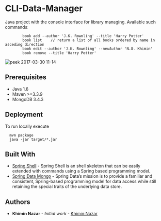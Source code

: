 # CLI-Data-Manager
   Java project with the console interface for 
   library managing. Available such commands:
   
            book add --author 'J.K. Rownling' --title 'Harry Potter' 
            book list    // return a list of all books ordered by name in asceding direction
            book edit --author 'J.K. Rownling' --newAuthor 'N.O. Khimin'             
            book remove --title 'Harry Potter'
 
 ![peek 2017-03-30 11-14](https://cloud.githubusercontent.com/assets/16464652/24494563/5f440f32-153b-11e7-9ad4-3db347320638.gif)
 ## Prerequisites
 * Java 1.8
 * Maven >=3.3.9
 * MongoDB 3.4.3
 ## Deployment
 To run locally execute
 
      mvn package
      java -jar target/*.jar 
      
## Built With
  * [Spring Shell](https://github.com/spring-projects/spring-shell) - Spring Shell is an shell skeleton that can be easily extended with commands using a Spring based programming model. 
  * [Spring Data Mongo](https://github.com/spring-projects/spring-data-mongodb) - Spring Data’s mission is to provide a familiar and consistent, Spring-based programming model for data access while still retaining the special traits of the underlying data store. 
## Authors
* **Khimin Nazar** - *Initial work* - [Khimin Nazar](https://github.com/naz1719)

